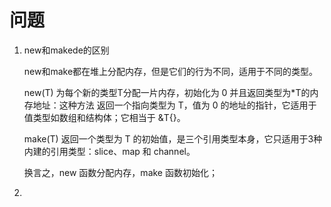 # 问题
1.  new和makede的区别
    
    new和make都在堆上分配内存，但是它们的行为不同，适用于不同的类型。
    
    new(T) 为每个新的类型T分配一片内存，初始化为 0 并且返回类型为*T的内存地址：这种方法 返回一个指向类型为 T，值为 0 的地址的指针，它适用于值类型如数组和结构体；它相当于 &T{}。
    
    make(T) 返回一个类型为 T 的初始值，是三个引用类型本身，它只适用于3种内建的引用类型：slice、map 和 channel。
    
    换言之，new 函数分配内存，make 函数初始化；
2.  